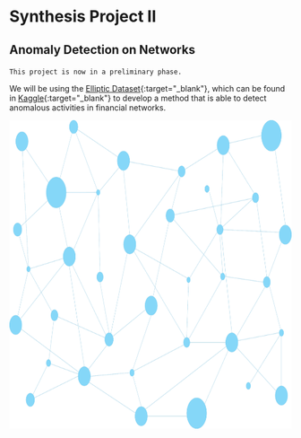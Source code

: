 # Synthesis Project II
## Anomaly Detection on Networks

`This project is now in a preliminary phase.`

We will be using the [Elliptic Dataset](https://www.kaggle.com/datasets/ellipticco/elliptic-data-set?resource=download){:target="_blank"}, which can be found in [Kaggle](https://www.kaggle.com/){:target="_blank"} to develop a method that is able to detect anomalous activities in financial networks.

<img src="docs\nodes_background.png" width="900" height="550">